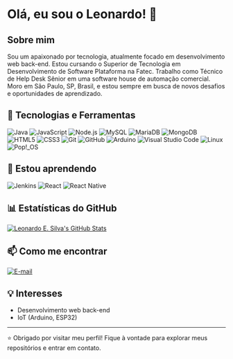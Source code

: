 # Olá, eu sou o Leonardo! 👋

## Sobre mim
Sou um apaixonado por tecnologia, atualmente focado em desenvolvimento web back-end. 
Estou cursando o Superior de Tecnologia em Desenvolvimento de Software Plataforma na Fatec.
Trabalho como Técnico de Help Desk Sênior em uma software house de automação comercial.
Moro em São Paulo, SP, Brasil, e estou sempre em busca de novos desafios e oportunidades de aprendizado.

## 🚀 Tecnologias e Ferramentas
![Java](https://img.shields.io/badge/-Java-000000?logo=openjdk&logoColor=white)
![JavaScript](https://img.shields.io/badge/-JavaScript-F7DF1E?logo=javascript&logoColor=black&logoSize=auto)
![Node.js](https://img.shields.io/badge/-Node.js-339933?logo=node.js&logoColor=white&logoSize=auto)
![MySQL](https://img.shields.io/badge/-MySQL-4479A1?logo=mysql&logoColor=white&logoSize=auto)
![MariaDB](https://img.shields.io/badge/-MariaDB-003545?logo=mariadb&logoColor=white&logoSize=auto)
![MongoDB](https://img.shields.io/badge/-MongoDB-47A248?logo=mongodb&logoColor=white)
![HTML5](https://img.shields.io/badge/-HTML5-E34F26?logo=html5&logoColor=white&logoSize=auto)
![CSS3](https://img.shields.io/badge/-CSS3-1572B6?logo=css3&logoColor=white&logoSize=auto)
![Git](https://img.shields.io/badge/-Git-F05032?logo=git&logoColor=white&logoSize=auto)
![GitHub](https://img.shields.io/badge/-GitHub-181717?logo=github&logoColor=white&logoSize=auto)
![Arduino](https://img.shields.io/badge/-Arduino-00878F?logo=arduino&logoColor=white&logoSize=auto)
![Visual Studio Code](https://img.shields.io/badge/-Visual%20Studio%20Code-0078D7?logo=visual-studio-code&logoColor=white&logoSize=auto)
![Linux](https://img.shields.io/badge/-Linux-FCC624?logo=linux&logoColor=black&logoSize=auto)
![Pop!\_OS](https://img.shields.io/badge/-Pop!_OS-48B9C7?logo=Pop!_OS&logoColor=white&logoSize=auto)

## 📘 Estou aprendendo
![Jenkins](https://img.shields.io/badge/Jenkins-D24939?logo=jenkins&logoColor=white)
![React](https://img.shields.io/badge/-React-61DAFB?logo=react&logoColor=white&logoSize=auto)
![React Native](https://img.shields.io/badge/React_Native-%2320232a.svg?logo=react&logoColor=%2361DAFB)

## 📊 Estatísticas do GitHub
[![Leonardo E. Silva's GitHub Stats](https://github-readme-stats.vercel.app/api?username=leoesilva&count_private=true&show_icons=true&theme=github_dark&hide_border=true)](https://github.com/anuraghazra/github-readme-stats)

## 📫 Como me encontrar
[![E-mail](https://img.shields.io/badge/-contato@leonardoesilva.dev.br-D14836?style=social&logo=gmail&logoSize=auto&link=mailto:contato@leonardoesilva.dev.br)](mailto:contato@leonardoesilva.dev.br)


## 💡 Interesses
- Desenvolvimento web back-end
- IoT (Arduino, ESP32)
---

⭐️ Obrigado por visitar meu perfil! Fique à vontade para explorar meus repositórios e entrar em contato.
